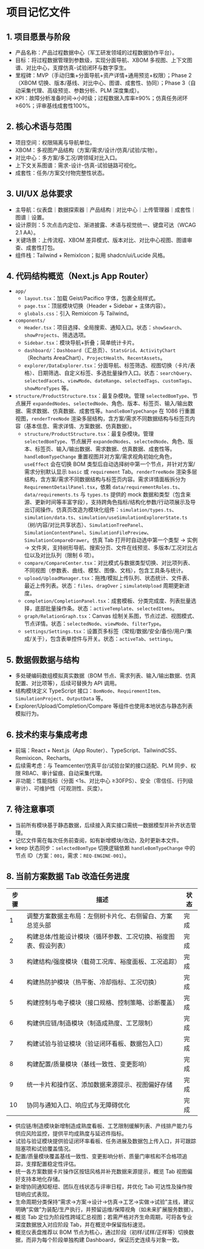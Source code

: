 # 项目记忆文件

## 1. 项目愿景与阶段
- 产品名称：产品过程数据中心（军工研发领域的过程数据协作平台）。
- 目标：将过程数据管理到参数级，实现分面导航、XBOM 多视图、上下文图谱、对比中心，支撑仿真-试验闭环与数字孪生。
- 里程碑：MVP（手动归集+分面导航+资产详情+通用预览+权限）；Phase 2（XBOM 切换、版本/基线、对比中心、图谱、成套性、协同）；Phase 3（自动采集代理、高级预览、参数分析、PLM 深度集成）。
- KPI：故障分析准备时间→小时级；过程数据入库率≥90%；仿真任务闭环≥60%；评审基线成套性100%。

## 2. 核心术语与范围
- 项目空间：权限隔离与导航单位。
- XBOM：多视图产品结构（方案/需求/设计/仿真/试验/实物）。
- 对比中心：多方案/多工况/跨领域对比入口。
- 上下文关系图谱：需求-设计-仿真-试验链路可视化。
- 成套性：任务/方案交付物完整性状态。

## 3. UI/UX 总体要求
- 主导航：仪表盘｜数据探索器｜产品结构｜对比中心｜上传管理器｜成套性｜图谱｜设置。
- 设计原则：5 次点击内定位、渐进披露、术语与视觉统一、键盘可达（WCAG 2.1 AA）。
- 关键场景：上传流程、XBOM 差异模式、版本对比、对比中心视图、图谱审查、成套性打包。
- 组件栈：Tailwind + RemixIcon；拟用 shadcn/ui/Lucide 风格。

## 4. 代码结构概览（Next.js App Router）
- `app/`
  - `layout.tsx`：加载 Geist/Pacifico 字体，包裹全局样式。
  - `page.tsx`：顶层模块切换（Header + Sidebar + 主体内容）。
  - `globals.css`：引入 Remixicon 与 Tailwind。
- `components/`
  - `Header.tsx`：项目选择、全局搜索、通知入口。状态：`showSearch`、`showProjects`、筛选选项。
  - `Sidebar.tsx`：模块导航+折叠；简单统计卡片。
  - `dashboard/`：`Dashboard`（汇总页）、`StatsGrid`、`ActivityChart`（Recharts AreaChart）、`ProjectHealth`、`RecentAssets`。
  - `explorer/DataExplorer.tsx`：分面导航、标签筛选、视图切换（卡片/表格）、日期筛选、自定义标签、多选批量操作入口。状态：`searchQuery`、`selectedFacets`、`viewMode`、`dateRange`、`selectedTags`、`customTags`、`showMoreTypes` 等。
- `structure/ProductStructure.tsx`：最复杂模块。管理 `selectedBomType`、节点展开 `expandedNodes`、`selectedNode`、角色、版本、标签页、输入/输出数据、需求数据、仿真数据、成套性等。`handleBomTypeChange` 在 1086 行重置视图，`renderTreeNode` 渲染多层结构，含方案/需求不同数据结构与标签页内容（基本信息、需求详情、方案数据、仿真数据）。
  - `structure/ProductStructure.tsx`：最复杂模块。管理 `selectedBomType`、节点展开 `expandedNodes`、`selectedNode`、角色、版本、标签页、输入/输出数据、需求数据、仿真数据、成套性等。`handleBomTypeChange` 重置视图并对方案/需求视角初始化角色，`useEffect` 会在切换 BOM 类型后自动选择树中第一个节点，并针对方案/需求分别默认显示 `basic` 或 `requirement` Tab。`renderTreeNode` 渲染多层结构，含方案/需求不同数据结构与标签页内容。需求详情面板拆分为 `RequirementDetailPanel.tsx`，依赖 `data/requirementRoles.ts`、`data/requirements.ts` 与 `types.ts` 提供的 mock 数据和类型（包含来源、更新时间等丰富字段），支持跨角色指标/结构化参数/行动项展示及导出订阅操作。仿真页改造为模块化组件：`simulation/types.ts`、`simulation/data.ts`、`simulation/useSimulationExplorerState.ts`（树/内容/对比共享状态）、`SimulationTreePanel`、`SimulationContentPanel`、`SimulationFilePreview`、`SimulationCompareDrawer`。仿真 Tab 打开时自动选中第一个类型 → 实例 → 文件夹，支持树形导航、搜索分页、文件在线预览、多版本/工况对比占位以及对比队列（限制 6 项）。
  - `compare/CompareCenter.tsx`：对比模式与数据类型切换、对比项列表、不同视图（参数表、曲线、模型、图像、文档），包含工具条与统计。
  - `upload/UploadManager.tsx`：拖拽/模拟上传队列、状态统计、文件表、最近上传列表。状态：`files`、`dragOver`；`simulateUpload` 周期更新进度。
  - `completion/CompletionPanel.tsx`：成套模板、分类完成度、列表批量选择，底部批量操作条。状态：`activeTemplate`、`selectedItems`。
  - `graph/RelationGraph.tsx`：Canvas 绘制关系图，节点过滤、视图模式、节点详情。状态：`selectedNode`、`viewMode`、`filterType`。
  - `settings/Settings.tsx`：设置页多标签（常规/数据/安全/备份/用户/集成/关于），包含表单控件与开关。状态：`activeTab`、`settings`。

## 5. 数据假数据与结构
- 多处硬编码数组模拟真实数据（BOM 节点、需求列表、输入/输出数据、仿真配置、对比项等），后续可替换为 API 调用。
- 结构模块定义 TypeScript 接口：`BomNode`、`RequirementItem`、`SimulationProject`、`OutputData` 等。
- Explorer/Upload/Completion/Compare 等组件也使用本地状态与静态列表模拟行为。

## 6. 技术约束与集成考虑
- 前端：React + Next.js（App Router）、TypeScript、TailwindCSS、Remixicon、Recharts。
- 后续需考虑：与 Teamcenter/仿真平台/试验台架的接口适配、PLM 同步、权限 RBAC、审计留痕、自动采集代理。
- 非功能：性能指标（分面 <1s、对比中心 ≥30FPS）、安全（零信任、行列级审计）、可维护性（可观测性、灰度）。

## 7. 待注意事项
- 当前所有模块基于静态数据，后续接入真实接口需统一数据模型并补齐状态管理。
- 记忆文件需在每次任务前查阅，如有新增模块/改动，及时更新本文件。
- keep 状态同步：`selectedBomType` 切换逻辑依赖 `handleBomTypeChange` 中的节点 ID（方案：`001`，需求：`REQ-ENGINE-001`）。

## 8. 当前方案数据 Tab 改造任务进度
| 步骤 | 描述 | 状态 |
| --- | --- | --- |
| 1 | 调整方案数据主布局：左侧树卡片化、右侧留白、方案总览头部 | 完成 |
| 2 | 构建总体/性能设计模块（循环参数、工况切换、裕度图表、假设列表） | 完成 |
| 3 | 构建结构/强度模块（载荷工况库、裕度面板、工况追踪） | 完成 |
| 4 | 构建热防护模块（热平衡、冷却指标、工况切换） | 完成 |
| 5 | 构建控制与电子模块（接口规格、控制策略、诊断覆盖） | 完成 |
| 6 | 构建供应链/制造模块（制造成熟度、工艺限制） | 完成 |
| 7 | 构建试验与验证模块（验证闭环看板、数据包入口） | 完成 |
| 8 | 构建配置/质量模块（基线一致性、变更影响） | 完成 |
| 9 | 统一卡片和操作区、添加数据来源提示、视图偏好存储 | 完成 |
| 10 | 协同与通知入口、响应式与无障碍优化 | 完成 |

- 供应链/制造模块新增制造成熟度看板、工艺限制缓解列表、产线排产能力与供应风险监控，提供平均成熟度与延迟件指标。
- 试验与验证模块提供验证闭环率看板、任务进展及数据包上传入口，并可跟踪阻塞项和试验覆盖情况。
- 配置/质量模块覆盖基线一致性、变更影响分析、质量门审核和不合格项追踪，支撑配置稳定性评估。
- 统一各方案数据卡片操作区按钮风格并补充数据来源提示，概览 Tab 视图偏好支持本地化存储。
- 新增协同通知枢纽、团队在线状态与评审日程，并优化 Tab 可达性及操作按钮响应式表现。
- 生命周期分类保持“需求→方案→设计→仿真→工艺→实做→试验”主线，建议明确“实做”为装配/生产执行，并预留运维/保障视角（如未来扩展服务数据）。
- 概览 Tab 定位为阶段性跨域汇总视图；若需严格对齐生命周期，可将各专业深度数据放入对应阶段 Tab，并在概览中保留指标速览。
- 概览仪表盘推荐以 BOM 节点为核心，通过阶段（初样/试样/正样等）切换数据，而非为每个阶段单独构建 Dashboard，保证历史连续与对象一致。
